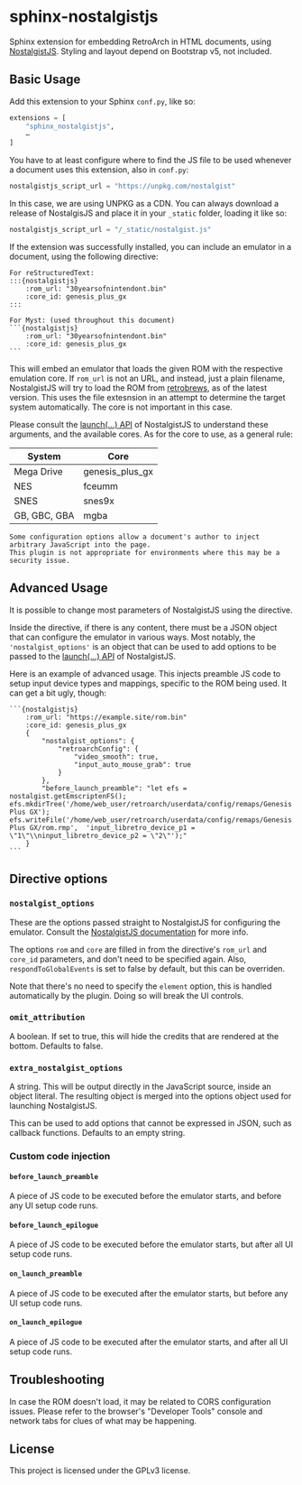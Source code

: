 # sphinx-nostalgistjs

Sphinx extension for embedding RetroArch in HTML documents, using [NostalgistJS](https://nostalgist.js.org/).
Styling and layout depend on Bootstrap v5, not included.

<!--ENGBR_SECTION
## Demo

Click to start. Use the Z key to jump, and the Enter key to start.
This is emulating "flappybird.nes" on the "FCEUmm" core in RetroArch.

```{nostalgistjs}
    :rom_url: "flappybird.nes"
    :core_id: fceumm
    {
        "omit_attribution": true
    }
```
ENGBR_SECTION-->



## Basic Usage

Add this extension to your Sphinx `conf.py`, like so:

``` python
extensions = [
    "sphinx_nostalgistjs",
    ⋯
]
```

You have to at least configure where to find the JS file to be used whenever a document
uses this extension, also in `conf.py`:

``` python
nostalgistjs_script_url = "https://unpkg.com/nostalgist"
```

In this case, we are using UNPKG as a CDN. You can always download a release of NostalgisJS and place it
in your `_static` folder, loading it like so:

``` python
nostalgistjs_script_url = "/_static/nostalgist.js"
```

If the extension was successfully installed, you can include an emulator in a document, using the following directive:

    For reStructuredText:
    :::{nostalgistjs}
        :rom_url: "30yearsofnintendont.bin"
        :core_id: genesis_plus_gx
    :::    
    
    For Myst: (used throughout this document)
    ```{nostalgistjs}
        :rom_url: "30yearsofnintendont.bin"
        :core_id: genesis_plus_gx
    ```

This will embed an emulator that loads the given ROM with the respective emulation core.
If `rom_url` is not an URL, and instead, just a plain filename, NostalgistJS will try to load the ROM from [retrobrews](https://retrobrews.github.io/), as of the latest version. This uses the file extesnsion in an attempt to determine the target system automatically. The core is not important in this case.

Please consult the [launch(...) API](https://nostalgist.js.org/apis/launch/) of NostalgistJS to understand these arguments, and the available cores. As for the core to use, as a general rule:

| System     | Core |
|------------|------|
| Mega Drive | genesis_plus_gx |
| NES        | fceumm |
| SNES       | snes9x |
| GB, GBC, GBA | mgba |


```{warning}
Some configuration options allow a document's author to inject arbitrary JavaScript into the page.
This plugin is not appropriate for environments where this may be a security issue.
``````

## Advanced Usage

It is possible to change most parameters of NostalgistJS using the directive.

Inside the directive, if there is any content, there must be a JSON object that can configure the
emulator in various ways. Most notably, the `'nostalgist_options'` is an object that
can be used to add options to be passed to the [launch(...) API](https://nostalgist.js.org/apis/launch/) of
NostalgistJS.

Here is an example of advanced usage.
This injects preamble JS code to setup input device types and mappings, specific to the ROM being used.
It can get a bit ugly, though:

    ```{nostalgistjs}
        :rom_url: "https://example.site/rom.bin"
        :core_id: genesis_plus_gx
        {
            "nostalgist_options": {
                "retroarchConfig": {
                    "video_smooth": true,
                    "input_auto_mouse_grab": true
                }
            },
            "before_launch_preamble": "let efs = nostalgist.getEmscriptenFS(); efs.mkdirTree('/home/web_user/retroarch/userdata/config/remaps/Genesis Plus GX'); efs.writeFile('/home/web_user/retroarch/userdata/config/remaps/Genesis Plus GX/rom.rmp',  'input_libretro_device_p1 = \"1\"\\ninput_libretro_device_p2 = \"2\"');"
        }
    ```

## Directive options

### `nostalgist_options`

These are the options passed straight to NostalgistJS for configuring the emulator. 
Consult the [NostalgistJS documentation](https://nostalgist.js.org/apis/launch/) for more info. 

The options `rom` and `core` are filled in from the directive's `rom_url` and `core_id` parameters, and don't need to be specified again. 
Also, `respondToGlobalEvents` is set to false by default, but this can be overriden.

Note that there's no need to specify the `element` option, this is handled automatically by the plugin.
Doing so will break the UI controls.

### `omit_attribution`

A boolean. If set to true, this will hide the credits that are rendered at the bottom. Defaults to false.

### `extra_nostalgist_options`

A string. This will be output directly in the JavaScript source, inside an object literal. The resulting 
object is merged into the options object used for launching NostalgistJS.

This can be used to add options that cannot be expressed in JSON, such as callback functions. 
Defaults to an empty string.

### Custom code injection

#### `before_launch_preamble`

A piece of JS code to be executed before the emulator starts, and before any UI setup code runs.

#### `before_launch_epilogue`

A piece of JS code to be executed before the emulator starts, but after all UI setup code runs.

#### `on_launch_preamble`

A piece of JS code to be executed after the emulator starts, but before any UI setup code runs.

#### `on_launch_epilogue`

A piece of JS code to be executed after the emulator starts, and after all UI setup code runs.

## Troubleshooting

In case the ROM doesn't load, it may be related to CORS configuration issues.
Please refer to the browser's "Developer Tools" console and network tabs for clues of
what may be happening.

## License

This project is licensed under the GPLv3 license.
